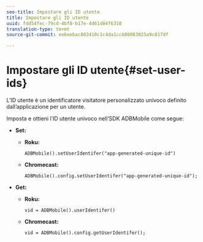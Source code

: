 ```yaml
---
seo-title: Impostare gli ID utente
title: Impostare gli ID utente
uuid: fdd54fec-79cd-4bf8-b17e-4d61d84f6310
translation-type: tm+mt
source-git-commit: ee6eebac803410c1c4da1ccb80083025a9c817df

---
```



# Impostare gli ID utente{#set-user-ids}

L’ID utente è un identificatore visitatore personalizzato univoco definito dall’applicazione per un utente.

Imposta e ottieni l’ID utente univoco nell’SDK ADBMobile come segue:

* **Set:**

   * **Roku:**

      ```
      ADBMobile().setUserIdentifer("app-generated-unique-id")
      ```

   * **Chromecast:**

      ```
      ADBMobile().config.setUserIdentifer("app-generated-unique-id");
      ```

* **Get:**

   * **Roku:**

      ```
      vid = ADBMobile().userIdentifer()
      ```

   * **Chromecast:**

      ```
      vid = ADBMobile().config.getUserIdentifer();
      ```
